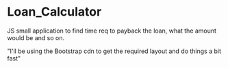 # Loan_Calculator
JS small application to find time req to payback the loan, what the amount would be and so on.

"I'll be using the Bootstrap cdn to get the required layout and do things a bit fast"
